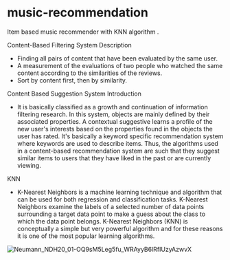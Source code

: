 # music-recommendation
Item based music recommender with KNN algorithm .

Content-Based Filtering System Description
- Finding all pairs of content that have been evaluated by the same user.
- A measurement of the evaluations of two people who watched the same content according to the similarities of the reviews.
- Sort by content first, then by similarity.

Content Based Suggestion System Introduction
- It is basically classified as a growth and continuation of information filtering research. In this system, objects are mainly defined by their associated properties. A contextual suggestive learns a profile of the new user's interests based on the properties found in the objects the user has rated. It's basically a keyword specific recommendation system where keywords are used to describe items. Thus, the algorithms used in a content-based recommendation system are such that they suggest similar items to users that they have liked in the past or are currently viewing.

KNN
- K-Nearest Neighbors is a machine learning technique and algorithm that can be used for both regression and classification tasks. K-Nearest Neighbors examine the labels of a selected number of data points surrounding a target data point to make a guess about the class to which the data point belongs. K-Nearest Neighbors (KNN) is conceptually a simple but very powerful algorithm and for these reasons it is one of the most popular learning algorithms.

![Neumann_NDH20_01-OQ9sM5Leg5fu_WRAyyB6lRfIUzyAzwvX](https://user-images.githubusercontent.com/57988026/104448871-c86a1d00-55ae-11eb-8898-f0d417988f61.jpg)

